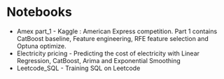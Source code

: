 # Notebooks
- Amex part_1 - Kaggle : American Express competition. Part 1 contains CatBoost baseline, Feature engineering, RFE feature selection and Optuna optimize.
- Electricity pricing - Predicting the cost of electricity with Linear Regression, CatBoost, Arima and Exponential Smoothing
- Leetcode_SQL - Training SQL on Leetcode
